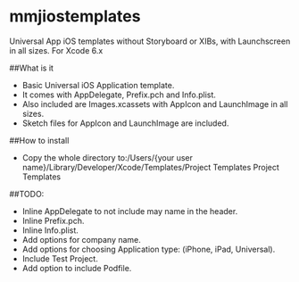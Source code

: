 # mmjiostemplates
Universal App iOS templates without Storyboard or XIBs, with Launchscreen in all sizes. For Xcode 6.x

##What is it
* Basic Universal iOS Application template.
* It comes with AppDelegate, Prefix.pch and Info.plist.
* Also included are Images.xcassets with AppIcon and LaunchImage in all sizes.
* Sketch files for AppIcon and LaunchImage are included.

##How to install
* Copy the whole directory to:/Users/{your user name}/Library/Developer/Xcode/Templates/Project Templates
Project Templates

##TODO:
* Inline AppDelegate to not include may name in the header.
* Inline Prefix.pch.
* Inline Info.plist.
* Add options for company name.
* Add options for choosing Application type: (iPhone, iPad, Universal).
* Include Test Project.
* Add option to include Podfile.

